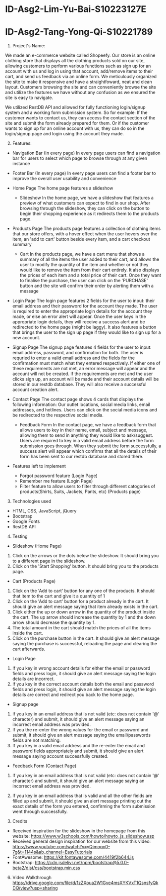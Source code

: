 # ID-Asg2-Lim-Yu-Bai-S10223127E
# ID-Asg2-Tang-Yong-Qi-S10221789


1. Project's Name:

We made an e-commerce website called Shopeefy. Our store is an online clothing store that displays all the clothing products sold on our site, 
allowing customers to perform various functions such as sign up for an account with us and log in using that account, add/remove items to their 
cart, and send us feedback via an online form. We meticulously organized the site to make it responsive and have a straightfoward, neat and clean
layout. Customers browsing the site and can conveniently browse the site and utilize the features we have without any confusion as we ensured
the site is easy to navigate.

We utilized RestDB API and allowed for fully functioning login/signup system and a working form submission system. So for example:
If the customer wants to contact us, they can access the contact section of the site and submit the form already prepared for them.
Or if the customer wants to sign up for an online account with us, they can do so in the login/signup page and login using the 
account they made.



2. Features:

- Navigation Bar (In every page)
In every page users can find a navigation bar for users to select which page to browse through at any given instance


- Footer Bar (In every page)
In every page users can find a footer bar to improve the overall user usability and convenience


- Home Page
The home page features a slideshow
	- Slideshow
	In the home page, we have a slideshow that features a preview of what customers can expect to find in our shop. After browsing through 
	the slideshow, they can click on the button to begin their shopping experience as it redirects them to the products page.


- Products Page
The products page features a collection of clothing items that our store offers, with a hover effect when the user hovers over the item,
an 'add to cart' button beside every item, and a cart checkout summary
	- Cart
	In the products page, we have a cart menu that shows a summary of all the items the user added to their cart, and allows 
	the user to modify the quantity of the item and whether or not they would like to remove the item from their cart entirely.
	It also displays the prices of each item and a total price of their cart. Once they want to finalise the purchase, the user
	can click on the 'PURCHASE' button and the site will confirm their order by alerting them with a message


- Login Page
The login page features 2 fields for the user to input: their email address and their password for the account they made.
The user is required to enter the appropriate login details for the account they made, or else an error alert will appear.
Once the user keys in the appropriate login details, they will receive a success alert and be redirected to the home page (might be laggy).
It also features a button that brings the user to the sign up page if they would like to sign up for a new account.


- Signup Page
The signup page features 4 fields for the user to input: email address, password, and confirmation for both.
The user is requried to enter a valid email address and the fields for the confirmation must match what they entered respectively.
If either one of these requirements are not met, an error message will appear and the account will not be created.
If the requirements are met and the user clicks sign up, an account will be made and their account details will be stored in our restdb database.
They will also receive a successful account creation alert.


- Contact Page
The contact page shows 4 cards that displays the following information:
Our outlet locations, social media links, email addresses, and hotlines. Users can click on the social media icons and be redirected to the
respective social media.

	- Feedback Form
	In the contact page, we have a feedback form that allows users to key in their name, email, subject and message, allowing them to
	send in anything they would like to ask/suggest. Users are required to key in a valid email address before the form submission goes through.
	When they submit the form successfully, a success alert will appear which confirms that all the details of their form has been sent to
	our restdb database and stored there.


- Features left to implement
	- Forgot password feature (Login Page)
	- Remember me feature (Login Page)
	- Filter feature to allow users to filter through different catogories of products(Shirts, Suits, Jackets, Pants, etc) (Products page)
	


3. Technologies used

- HTML, CSS, JavaScript, jQuery
- Bootstrap
- Google Fonts
- RestDB API



4. Testing

- Slideshow (Home Page)
1. Click on the arrows or the dots below the slideshow. It should bring you to a different page in the slideshow.
2. Click on the 'Start Shopping' button. It should bring you to the products page.

- Cart (Products Page)
1. Click on the 'Add to cart' button for any one of the products. It should that item to the cart and give it a quantity of 1
2. Click on the 'Add to cart' button for a product already in the cart. It should give an alert message saying that item
already exists in the cart.
3. Click either the up or down arrow in the quantity of the product inside the cart. The up arrow should increase the quantity
by 1 and the down arrow should decrease the quantity by 1.
4. The total amount in the cart should match the prices of all the items inside the cart.
5. Click on the purchase button in the cart. It should give an alert message saying the purchase is successful, reloading the page and
clearing the cart afterwards.

- Login Page
1. If you key in wrong account details for either the email or password fields and press login, it should give an alert message saying
the login details are incorrect.
2. If you key in the correct account details both the email and password fields and press login, it should give an alert message saying
the login details are correct and redirect you back to the home page.

- Signup page
1. If you key in an email address that is not valid (etc: does not contain '@' character) and submit, it should give an alert message
saying an incorrect email address was provided.
2. If you the re-enter the wrong values for the email or password and submit, it should give an alert message saying the email/passwords
fields are not matching.
3. If you key in a valid email address and the re-enter the email and password fields appropriately and submit, it should give an alert
message saying account successfully created.

- Feedback Form (Contact Page)
1. If you key in an email address that is not valid (etc: does not contain '@' character) and submit, it should give an alert message
saying an incorrect email address was provided.
2. If you key in an email address that is valid and all the other fields are filled up and submit, it should give an alert message printing
out the exact details of the form you entered, confirming the form submission went through successfully.



5. Credits

- Received inspiration for the slideshow in the homepage from this website: https://www.w3schools.com/howto/howto_js_slideshow.asp
- Received general design inspiration for our website from this video: https://www.youtube.com/watch?v=yQimoqo0-7g&t=1144s&ab_channel=EasyTutorials
- FontAwesome: https://kit.fontawesome.com/4419f2b644.js
- Bootstrap: https://cdn.jsdelivr.net/npm/bootstrap@5.0.0-beta2/dist/css/bootstrap.min.css



6. Video Walkthrough
https://drive.google.com/file/d/1zZXoua2W1Gve4msXYKVxT1QsnsfyQkDQ/view?usp=sharing
